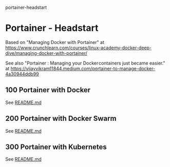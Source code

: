 portainer-headstart
# Portainer - Headstart

Based on "Managing Docker with Portainer" at https://www.crunchlearn.com/courses/linux-academy-docker-deep-dive/managing-docker-with-portainer/

See also "Portainer : Managing your Docker containers just became easier." at https://vijayvikram11844.medium.com/portainer-to-manage-docker-4a30944ddb99

## 100 Portainer with Docker

See [README.md](./100/README.md)

## 200 Portainer with Docker Swarm

See [README.md](./200/README.md)

## 300 Portainer with Kubernetes

See [README.md](./300/README.md)
